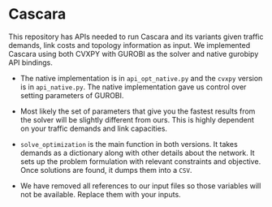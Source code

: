 # Cascara
This repository has APIs needed to run Cascara and its variants given traffic demands, link costs and topology information as input. We implemented Cascara using both CVXPY with GUROBI as the solver and native gurobipy API bindings. 

* The native implementation is in `api_opt_native.py` and the `cvxpy` version is in `api_native.py`. The native implementation gave us control over setting parameters of GUROBI. 

* Most likely the set of parameters that give you the fastest results from the solver will be slightly different from ours. This is highly dependent on your traffic demands and link capacities.
* `solve_optimization` is the main function in both versions. It takes demands as a dictionary along with other details about the network. It sets up the problem formulation with relevant constraints and objective. Once solutions are found, it dumps them into a `CSV`.

* We have removed all references to our input files so those variables will not be available. Replace them with your inputs.

